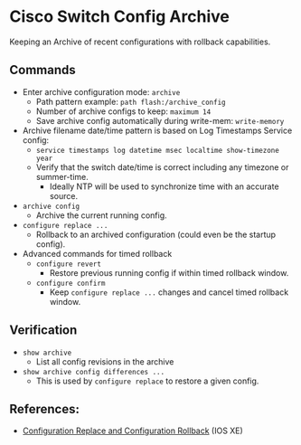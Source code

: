 # Cisco Switch Config Archive

Keeping an Archive of recent configurations with rollback capabilities.

## Commands

* Enter archive configuration mode: `archive`
  * Path pattern example: `path flash:/archive_config` 
  * Number of archive configs to keep: `maximum 14`
  * Save archive config automatically during write-mem: `write-memory`
* Archive filename date/time pattern is based on Log Timestamps Service config:
  * `service timestamps log datetime msec localtime show-timezone year`
  * Verify that the switch date/time is correct including any timezone or summer-time.
    * Ideally NTP will be used to synchronize time with an accurate source.
* `archive config`
  * Archive the current running config.
* `configure replace ...`
  * Rollback to an archived configuration (could even be the startup config).
* Advanced commands for timed rollback
  * `configure revert`
    * Restore previous running config if within timed rollback window.
  * `configure confirm`
    * Keep `configure replace ...` changes and cancel timed rollback window.
   
 ## Verification

 * `show archive`
   * List all config revisions in the archive
 * `show archive config differences ...`
   * This is used by `configure replace` to restore a given config.

## References:

* [Configuration Replace and Configuration Rollback][1] (IOS XE)

[1]: https://www.cisco.com/c/en/us/td/docs/switches/lan/catalyst9500/software/release/17-7/configuration_guide/sys_mgmt/b_177_sys_mgmt_9500_cg/configuration_replace_and_configuration_rollback.html
